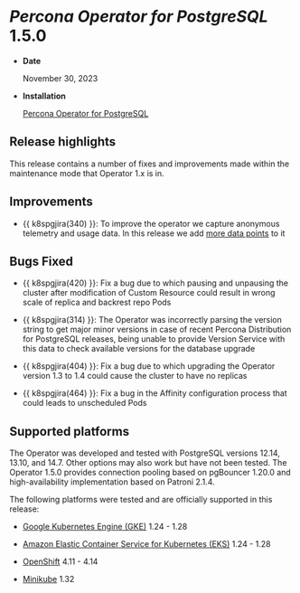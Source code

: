 # *Percona Operator for PostgreSQL* 1.5.0

* **Date**

    November 30, 2023

* **Installation**

    [Percona Operator for PostgreSQL](../index.md#installation-guides)

## Release highlights

This release contains a number of fixes and improvements made within the maintenance mode that Operator 1.x is in.

## Improvements

* {{ k8spgjira(340) }}: To improve the operator we capture anonymous telemetry and usage data. In this release we add [more data points](../telemetry.md) to it

## Bugs Fixed

* {{ k8spgjira(420) }}: Fix a bug due to which pausing and unpausing the cluster after modification of Custom Resource could result in wrong scale of replica and backrest repo Pods

* {{ k8spgjira(314) }}: The Operator was incorrectly parsing the version string to get major minor versions in case of recent Percona Distribution for PostgreSQL releases, being unable to provide Version Service with this data to check available versions for the database upgrade
  
* {{ k8spgjira(404) }}: Fix a bug due to which upgrading the Operator version 1.3 to 1.4 could cause the cluster to have no replicas

* {{ k8spgjira(464) }}: Fix a bug in the Affinity configuration process that could leads to unscheduled Pods

## Supported platforms

The Operator was developed and tested with PostgreSQL versions 12.14, 13.10, and 14.7. Other options may also work but have not been tested. The Operator 1.5.0 provides connection pooling based on pgBouncer 1.20.0 and high-availability implementation based on Patroni 2.1.4.

The following platforms were tested and are officially supported in this release:


* [Google Kubernetes Engine (GKE)](https://cloud.google.com/kubernetes-engine) 1.24 - 1.28

* [Amazon Elastic Container Service for Kubernetes (EKS)](https://aws.amazon.com) 1.24 - 1.28

* [OpenShift](https://www.redhat.com/en/technologies/cloud-computing/openshift) 4.11 - 4.14

* [Minikube](https://minikube.sigs.k8s.io/docs/) 1.32

